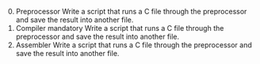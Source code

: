 0. Preprocessor
Write a script that runs a C file through the preprocessor and save the result into another file. 
1. Compiler
mandatory Write a script that runs a C file through the preprocessor and save the result into another file.
2. Assembler Write a script that runs a C file through the preprocessor and save the result into another file. 
